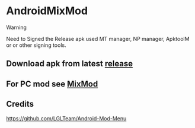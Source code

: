 # AndroidMixMod
> [!WARNING]
> Need to Signed the Release apk
> used MT manager, NP manager, ApktoolM or or other signing tools.

## Download apk from latest [release](https://github.com/DeNcHiK3713/AndroidMixMod/releases/latest)

## For PC mod see [MixMod](https://github.com/DeNcHiK3713/MixMod/)

## Credits
https://github.com/LGLTeam/Android-Mod-Menu
